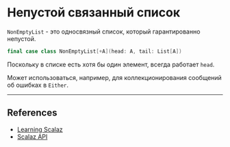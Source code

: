 # Непустой связанный список

`NonEmptyList` - это односвязный список, который гарантированно непустой.

```scala
final case class NonEmptyList[+A](head: A, tail: List[A])
```

Поскольку в списке есть хотя бы один элемент, всегда работает `head`.

Может использоваться, например, для коллекционирования сообщений об ошибках в `Either`.


---

## References

- [Learning Scalaz](http://eed3si9n.com/learning-scalaz/Validation.html#NonEmptyList)
- [Scalaz API](https://javadoc.io/doc/org.scalaz/scalaz-core_3/7.3.6/scalaz/NonEmptyList.html)
